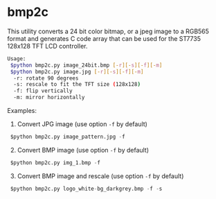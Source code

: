 # bmp2c
This utility converts a 24 bit color bitmap, or a jpeg image to a RGB565 format and generates C code array that can be used for the ST7735 128x128 TFT LCD controller.


```bash
Usage:
 $python bmp2c.py image_24bit.bmp [-r][-s][-f][-m]
 $python bmp2c.py image.jpg [-r][-s][-f][-m]
  -r: rotate 90 degrees
  -s: rescale to fit the TFT size (128x128)
  -f: flip vertically
  -m: mirror horizontally
```

Examples:

1. Convert JPG image (use option  `-f` by default)

```python
 $python bmp2c.py image_pattern.jpg -f
```

2. Convert BMP image (use option  `-f` by default)

```python
 $python bmp2c.py img_1.bmp -f
```

3. Convert BMP image and rescale (use option  `-f` by default)

```python
 $python bmp2c.py logo_white-bg_darkgrey.bmp -f -s
```
